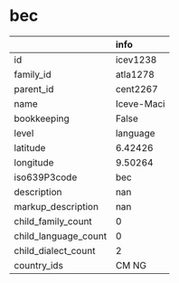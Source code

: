 # bec
|                      | info       |
|:---------------------|:-----------|
| id                   | icev1238   |
| family_id            | atla1278   |
| parent_id            | cent2267   |
| name                 | Iceve-Maci |
| bookkeeping          | False      |
| level                | language   |
| latitude             | 6.42426    |
| longitude            | 9.50264    |
| iso639P3code         | bec        |
| description          | nan        |
| markup_description   | nan        |
| child_family_count   | 0          |
| child_language_count | 0          |
| child_dialect_count  | 2          |
| country_ids          | CM NG      |